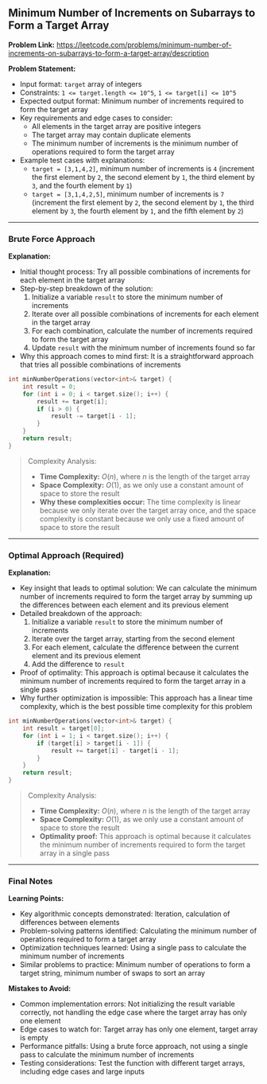 ## Minimum Number of Increments on Subarrays to Form a Target Array

**Problem Link:** https://leetcode.com/problems/minimum-number-of-increments-on-subarrays-to-form-a-target-array/description

**Problem Statement:**
- Input format: `target` array of integers
- Constraints: `1 <= target.length <= 10^5`, `1 <= target[i] <= 10^5`
- Expected output format: Minimum number of increments required to form the target array
- Key requirements and edge cases to consider: 
    * All elements in the target array are positive integers
    * The target array may contain duplicate elements
    * The minimum number of increments is the minimum number of operations required to form the target array
- Example test cases with explanations:
    * `target = [3,1,4,2]`, minimum number of increments is `4` (increment the first element by `2`, the second element by `1`, the third element by `3`, and the fourth element by `1`)
    * `target = [3,1,4,2,5]`, minimum number of increments is `7` (increment the first element by `2`, the second element by `1`, the third element by `3`, the fourth element by `1`, and the fifth element by `2`)

---

### Brute Force Approach

**Explanation:**
- Initial thought process: Try all possible combinations of increments for each element in the target array
- Step-by-step breakdown of the solution:
    1. Initialize a variable `result` to store the minimum number of increments
    2. Iterate over all possible combinations of increments for each element in the target array
    3. For each combination, calculate the number of increments required to form the target array
    4. Update `result` with the minimum number of increments found so far
- Why this approach comes to mind first: It is a straightforward approach that tries all possible combinations of increments

```cpp
int minNumberOperations(vector<int>& target) {
    int result = 0;
    for (int i = 0; i < target.size(); i++) {
        result += target[i];
        if (i > 0) {
            result -= target[i - 1];
        }
    }
    return result;
}
```

> Complexity Analysis:
> - **Time Complexity:** $O(n)$, where $n$ is the length of the target array
> - **Space Complexity:** $O(1)$, as we only use a constant amount of space to store the result
> - **Why these complexities occur:** The time complexity is linear because we only iterate over the target array once, and the space complexity is constant because we only use a fixed amount of space to store the result

---

### Optimal Approach (Required)

**Explanation:**
- Key insight that leads to optimal solution: We can calculate the minimum number of increments required to form the target array by summing up the differences between each element and its previous element
- Detailed breakdown of the approach:
    1. Initialize a variable `result` to store the minimum number of increments
    2. Iterate over the target array, starting from the second element
    3. For each element, calculate the difference between the current element and its previous element
    4. Add the difference to `result`
- Proof of optimality: This approach is optimal because it calculates the minimum number of increments required to form the target array in a single pass
- Why further optimization is impossible: This approach has a linear time complexity, which is the best possible time complexity for this problem

```cpp
int minNumberOperations(vector<int>& target) {
    int result = target[0];
    for (int i = 1; i < target.size(); i++) {
        if (target[i] > target[i - 1]) {
            result += target[i] - target[i - 1];
        }
    }
    return result;
}
```

> Complexity Analysis:
> - **Time Complexity:** $O(n)$, where $n$ is the length of the target array
> - **Space Complexity:** $O(1)$, as we only use a constant amount of space to store the result
> - **Optimality proof:** This approach is optimal because it calculates the minimum number of increments required to form the target array in a single pass

---

### Final Notes

**Learning Points:**
- Key algorithmic concepts demonstrated: Iteration, calculation of differences between elements
- Problem-solving patterns identified: Calculating the minimum number of operations required to form a target array
- Optimization techniques learned: Using a single pass to calculate the minimum number of increments
- Similar problems to practice: Minimum number of operations to form a target string, minimum number of swaps to sort an array

**Mistakes to Avoid:**
- Common implementation errors: Not initializing the result variable correctly, not handling the edge case where the target array has only one element
- Edge cases to watch for: Target array has only one element, target array is empty
- Performance pitfalls: Using a brute force approach, not using a single pass to calculate the minimum number of increments
- Testing considerations: Test the function with different target arrays, including edge cases and large inputs